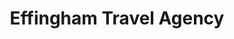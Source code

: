 ---
title: "Effingham Travel Agency"
url: /effingham/effingham-travel-agency/
shop: travel agency
---